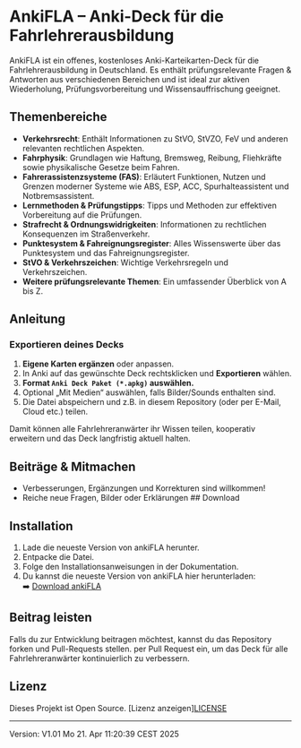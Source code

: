 # AnkiFLA – Anki-Deck für die Fahrlehrerausbildung

AnkiFLA ist ein offenes, kostenloses Anki-Karteikarten-Deck für die Fahrlehrerausbildung in Deutschland. Es enthält prüfungsrelevante Fragen & Antworten aus verschiedenen Bereichen und ist ideal zur aktiven Wiederholung, Prüfungsvorbereitung und Wissensauffrischung geeignet.

## Themenbereiche

- **Verkehrsrecht**: Enthält Informationen zu StVO, StVZO, FeV und anderen relevanten rechtlichen Aspekten.
- **Fahrphysik**: Grundlagen wie Haftung, Bremsweg, Reibung, Fliehkräfte sowie physikalische Gesetze beim Fahren.
- **Fahrerassistenzsysteme (FAS)**: Erläutert Funktionen, Nutzen und Grenzen moderner Systeme wie ABS, ESP, ACC, Spurhalteassistent und Notbremsassistent.
- **Lernmethoden & Prüfungstipps**: Tipps und Methoden zur effektiven Vorbereitung auf die Prüfungen.
- **Strafrecht & Ordnungswidrigkeiten**: Informationen zu rechtlichen Konsequenzen im Straßenverkehr.
- **Punktesystem & Fahreignungsregister**: Alles Wissenswerte über das Punktesystem und das Fahreignungsregister.
- **StVO & Verkehrszeichen**: Wichtige Verkehrsregeln und Verkehrszeichen.
- **Weitere prüfungsrelevante Themen**: Ein umfassender Überblick von A bis Z.

## Anleitung

### Exportieren deines Decks

1. **Eigene Karten ergänzen** oder anpassen.
2. In Anki auf das gewünschte Deck rechtsklicken und **Exportieren** wählen.
3. **Format `Anki Deck Paket (*.apkg)` auswählen.**
4. Optional „Mit Medien“ auswählen, falls Bilder/Sounds enthalten sind.
5. Die Datei abspeichern und z.B. in diesem Repository (oder per E-Mail, Cloud etc.) teilen.

Damit können alle Fahrlehreranwärter ihr Wissen teilen, kooperativ erweitern und das Deck langfristig aktuell halten.

## Beiträge & Mitmachen

- Verbesserungen, Ergänzungen und Korrekturen sind willkommen!
- Reiche neue Fragen, Bilder oder Erklärungen ## Download

## Installation

1. Lade die neueste Version von ankiFLA herunter.
2. Entpacke die Datei.
3. Folge den Installationsanweisungen in der Dokumentation.
4. Du kannst die neueste Version von ankiFLA hier herunterladen:  
➡️ [Download ankiFLA](https://github.com/Tuxplayers/ankiFLA/releases)

## Beitrag leisten

Falls du zur Entwicklung beitragen möchtest, kannst du das Repository forken und Pull-Requests stellen.
per Pull Request ein, um das Deck für alle Fahrlehreranwärter kontinuierlich zu verbessern.

## Lizenz

Dieses Projekt ist Open Source. [Lizenz anzeigen][LICENSE](https://github.com/Tuxplayers/ankiFLA/wiki/License-MIT)

---

Version: V1.01
Mo 21. Apr 11:20:39 CEST 2025

